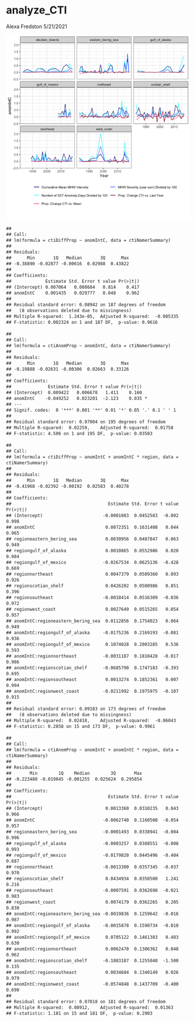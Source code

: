 analyze\_CTI
================
Alexa Fredston
5/21/2021

![CTI Change vs. MHWs](analyze_CTI_files/figure-gfm/CTI-lineplots-1.png)

    ## 
    ## Call:
    ## lm(formula = ctiDiffProp ~ anomIntC, data = ctiNamerSummary)
    ## 
    ## Residuals:
    ##      Min       1Q   Median       3Q      Max 
    ## -0.38890 -0.02877 -0.00616  0.02988  0.43822 
    ## 
    ## Coefficients:
    ##             Estimate Std. Error t value Pr(>|t|)
    ## (Intercept) 0.007064   0.008684   0.814    0.417
    ## anomIntC    0.001435   0.029777   0.048    0.962
    ## 
    ## Residual standard error: 0.08942 on 187 degrees of freedom
    ##   (8 observations deleted due to missingness)
    ## Multiple R-squared:  1.243e-05,  Adjusted R-squared:  -0.005335 
    ## F-statistic: 0.002324 on 1 and 187 DF,  p-value: 0.9616

    ## 
    ## Call:
    ## lm(formula = ctiAnomProp ~ anomIntC, data = ctiNamerSummary)
    ## 
    ## Residuals:
    ##      Min       1Q   Median       3Q      Max 
    ## -0.19888 -0.02631 -0.00306  0.02663  0.33126 
    ## 
    ## Coefficients:
    ##              Estimate Std. Error t value Pr(>|t|)  
    ## (Intercept)  0.009422   0.006678   1.411    0.160  
    ## anomIntC    -0.049252   0.023201  -2.123    0.035 *
    ## ---
    ## Signif. codes:  0 '***' 0.001 '**' 0.01 '*' 0.05 '.' 0.1 ' ' 1
    ## 
    ## Residual standard error: 0.07004 on 195 degrees of freedom
    ## Multiple R-squared:  0.02259,    Adjusted R-squared:  0.01758 
    ## F-statistic: 4.506 on 1 and 195 DF,  p-value: 0.03503

    ## 
    ## Call:
    ## lm(formula = ctiDiffProp ~ anomIntC + anomIntC * region, data = ctiNamerSummary)
    ## 
    ## Residuals:
    ##      Min       1Q   Median       3Q      Max 
    ## -0.41968 -0.02392 -0.00192  0.02583  0.40278 
    ## 
    ## Coefficients:
    ##                                     Estimate Std. Error t value Pr(>|t|)
    ## (Intercept)                       -0.0001083  0.0452583  -0.002    0.998
    ## anomIntC                           0.0072351  0.1631408   0.044    0.965
    ## regioneastern_bering_sea           0.0030956  0.0487847   0.063    0.949
    ## regiongulf_of_alaska               0.0010865  0.0552986   0.020    0.984
    ## regiongulf_of_mexico              -0.0267534  0.0625136  -0.428    0.669
    ## regionnortheast                    0.0047379  0.0509360   0.093    0.926
    ## regionscotian_shelf                0.0426202  0.0500986   0.851    0.396
    ## regionsoutheast                   -0.0018414  0.0516309  -0.036    0.972
    ## regionwest_coast                   0.0027649  0.0515265   0.054    0.957
    ## anomIntC:regioneastern_bering_sea  0.0112856  0.1754023   0.064    0.949
    ## anomIntC:regiongulf_of_alaska     -0.0175236  0.2169193  -0.081    0.936
    ## anomIntC:regiongulf_of_mexico      0.1074028  0.2003285   0.536    0.593
    ## anomIntC:regionnortheast          -0.0031187  0.1810428  -0.017    0.986
    ## anomIntC:regionscotian_shelf      -0.0685790  0.1747183  -0.393    0.695
    ## anomIntC:regionsoutheast           0.0013274  0.1852361   0.007    0.994
    ## anomIntC:regionwest_coast         -0.0211992  0.1975975  -0.107    0.915
    ## 
    ## Residual standard error: 0.09183 on 173 degrees of freedom
    ##   (8 observations deleted due to missingness)
    ## Multiple R-squared:  0.02418,    Adjusted R-squared:  -0.06043 
    ## F-statistic: 0.2858 on 15 and 173 DF,  p-value: 0.9961

    ## 
    ## Call:
    ## lm(formula = ctiAnomProp ~ anomIntC + anomIntC * region, data = ctiNamerSummary)
    ## 
    ## Residuals:
    ##       Min        1Q    Median        3Q       Max 
    ## -0.223480 -0.019845 -0.001255  0.025624  0.295854 
    ## 
    ## Coefficients:
    ##                                     Estimate Std. Error t value Pr(>|t|)
    ## (Intercept)                        0.0013360  0.0310235   0.043    0.966
    ## anomIntC                          -0.0062740  0.1160508  -0.054    0.957
    ## regioneastern_bering_sea          -0.0001493  0.0338941  -0.004    0.996
    ## regiongulf_of_alaska              -0.0003257  0.0388551  -0.008    0.993
    ## regiongulf_of_mexico              -0.0179820  0.0445496  -0.404    0.687
    ## regionnortheast                   -0.0013300  0.0357345  -0.037    0.970
    ## regionscotian_shelf                0.0434934  0.0350500   1.241    0.216
    ## regionsoutheast                   -0.0007591  0.0362698  -0.021    0.983
    ## regionwest_coast                   0.0074179  0.0362265   0.205    0.838
    ## anomIntC:regioneastern_bering_sea -0.0019836  0.1259642  -0.016    0.987
    ## anomIntC:regiongulf_of_alaska     -0.0015878  0.1590734  -0.010    0.992
    ## anomIntC:regiongulf_of_mexico      0.0705122  0.1461383   0.483    0.630
    ## anomIntC:regionnortheast           0.0062470  0.1306362   0.048    0.962
    ## anomIntC:regionscotian_shelf      -0.1883187  0.1255040  -1.500    0.135
    ## anomIntC:regionsoutheast           0.0034604  0.1340149   0.026    0.979
    ## anomIntC:regionwest_coast         -0.0574848  0.1437709  -0.400    0.690
    ## 
    ## Residual standard error: 0.07018 on 181 degrees of freedom
    ## Multiple R-squared:  0.08912,    Adjusted R-squared:  0.01363 
    ## F-statistic: 1.181 on 15 and 181 DF,  p-value: 0.2903
